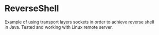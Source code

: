 # ReverseShell
Example of using transport layers sockets in order to achieve reverse shell in Java. Tested and working with Linux remote server.  
